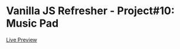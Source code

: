 # Vanilla JS Refresher - Project#10: Music Pad
[Live Preview](https://valyndsilva.github.io/vanillajs-music-pad/)
